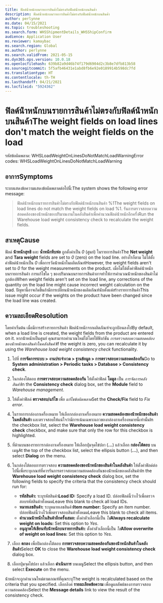 ```yaml
---
title: ฟิลด์น้ําหนักบนรายการสินค้าไม่ตรงกับฟิลด์น้ําหนักบนสินค้า
description: ฟิลด์น้ําหนักบนรายการสินค้าไม่ตรงกับฟิลด์น้ําหนักบนสินค้า
author: perlynne
ms.date: 04/15/2021
ms.topic: troubleshooting
ms.search.form: WHSShipmentDetails_WHSShipConfirm
audience: Application User
ms.reviewer: kamaybac
ms.search.region: Global
ms.author: perlynne
ms.search.validFrom: 2021-05-15
ms.dyn365.ops.version: 10.0.18
ms.openlocfilehash: 639b82a9d46b74f179d6904d2c3b8e7dfb813b58
ms.sourcegitcommit: 5f5afb46431e1abd8fb6e92e0189914b598dc7fd
ms.translationtype: HT
ms.contentlocale: th-TH
ms.lasthandoff: 04/21/2021
ms.locfileid: "5924362"
---
```

# <a name="the-weight-fields-on-load-lines-dont-match-the-weight-fields-on-the-load"></a><span data-ttu-id="48b25-103">ฟิลด์น้ําหนักบนรายการสินค้าไม่ตรงกับฟิลด์น้ําหนักบนสินค้า</span><span class="sxs-lookup"><span data-stu-id="48b25-103">The weight fields on load lines don't match the weight fields on the load</span></span>

<span data-ttu-id="48b25-104">รหัสข้อผิดพลาด: WHSLoadWeightOnLinesDoNotMatchLoadWarning</span><span class="sxs-lookup"><span data-stu-id="48b25-104">Error codes: WHSLoadWeightOnLinesDoNotMatchLoadWarning</span></span>

## <a name="symptoms"></a><span data-ttu-id="48b25-105">อาการ</span><span class="sxs-lookup"><span data-stu-id="48b25-105">Symptoms</span></span>

<span data-ttu-id="48b25-106">ระบบแสดงข้อความแสดงข้อผิดพลาดต่อไปนี้:</span><span class="sxs-lookup"><span data-stu-id="48b25-106">The system shows the following error message:</span></span>

> <span data-ttu-id="48b25-107">ฟิลด์น้ําหนักบนรายการสินค้าไม่ตรงกับฟิลด์น้ําหนักบนสินค้า %1</span><span class="sxs-lookup"><span data-stu-id="48b25-107">The weight fields on load lines do not match the weight fields on load %1.</span></span> <span data-ttu-id="48b25-108">รันการตรวจสอบความสอดคล้องของน้ําหนักของปริมาณงานในคลังสินค้าเพื่อคำนวณฟิลด์น้ําหนักอีกครั้ง</span><span class="sxs-lookup"><span data-stu-id="48b25-108">Run the Warehouse load weight consistency check to recalculate the weight fields.</span></span>

## <a name="cause"></a><span data-ttu-id="48b25-109">สาเหตุ</span><span class="sxs-lookup"><span data-stu-id="48b25-109">Cause</span></span>

<span data-ttu-id="48b25-110">ฟิลด์ **น้ําหนักสุทธิ** และ **น้ำหนักหีบห่อ** ถูกตั้งค่าเป็น *0* (ศูนย์) ในรายการสินค้า</span><span class="sxs-lookup"><span data-stu-id="48b25-110">The **Net weight** and **Tara weight** fields are set to *0* (zero) on the load line.</span></span> <span data-ttu-id="48b25-111">อย่างไรก็ตาม ไม่ได้ตั้งค่าฟิลด์น้ําหนักเป็น *0* เพื่อการวัดน้ําหนักในผลิตภัณฑ์</span><span class="sxs-lookup"><span data-stu-id="48b25-111">However, the weight fields aren't set to *0* for the weight measurements on the product.</span></span> <span data-ttu-id="48b25-112">เมื่อไม่ได้ตั้งค่าฟิลด์น้ําหนักบนรายการสินค้า การแก้ไขใด ๆ ของปริมาณบนรายการสินค้าอาจทําให้การคํานวณน้ําหนักของสินค้าไม่ถูกต้อง</span><span class="sxs-lookup"><span data-stu-id="48b25-112">When weight fields aren't set on the load line, any corrections of the quantity on the load line might cause incorrect weight calculation on the load.</span></span> <span data-ttu-id="48b25-113">ปัญหานี้อาจเกิดขึ้นถ้ามีการเปลี่ยนน้ําหนักของผลิตภัณฑ์นับตั้งแต่สร้างรายการสินค้า</span><span class="sxs-lookup"><span data-stu-id="48b25-113">This issue might occur if the weights on the product have been changed since the load line was created.</span></span>

## <a name="resolution"></a><span data-ttu-id="48b25-114">ความละเอียด</span><span class="sxs-lookup"><span data-stu-id="48b25-114">Resolution</span></span>

<span data-ttu-id="48b25-115">โดยค่าเริ่มต้น เมื่อมีการสร้างรายการสินค้า ฟิลด์น้ําหนักจากผลิตภัณฑ์จะถูกป้อนลงไป</span><span class="sxs-lookup"><span data-stu-id="48b25-115">By default, when a load line is created, the weight fields from the product are entered on it.</span></span> <span data-ttu-id="48b25-116">หากน้ําหนักเป็นศูนย์ คุณสามารถคำนวณใหม่ได้โดยใช้ฟังก์ชัน *การตรวจสอบความสอดคล้องของน้ําหนักของสินค้าในคลังสินค้า*</span><span class="sxs-lookup"><span data-stu-id="48b25-116">If the weight is zero, you can recalculate it by using the *Warehouse load weight consistency check* functionality.</span></span>

1. <span data-ttu-id="48b25-117">ไปที่ **การจัดการระบบ \> งานประจำงวด \> ฐานข้อมูล \> การตรวจสอบความสอดคล้องกัน**</span><span class="sxs-lookup"><span data-stu-id="48b25-117">Go to **System administration \> Periodic tasks \> Database \> Consistency check**.</span></span>
1. <span data-ttu-id="48b25-118">ในกล่องโต้ตอบ **การตรวจสอบความสอดคล้องกัน** ให้ตั้งค่าฟิลด์ **โมดูล** เป็น *การจัดการคลังสินค้า*</span><span class="sxs-lookup"><span data-stu-id="48b25-118">In the **Consistency check** dialog box, set the **Module** field to *Warehouse management*.</span></span>
1. <span data-ttu-id="48b25-119">ให้ตั้งค่าฟิลด์ **ตรวจสอบ/แก้ไข** เพื่อ *แก้ไขข้อผิดพลาด*</span><span class="sxs-lookup"><span data-stu-id="48b25-119">Set the **Check/Fix** field to *Fix error*.</span></span>
1. <span data-ttu-id="48b25-120">ในรายการกล่องกาเครื่องหมาย ให้เลือกกล่องกาเครื่องหมาย **ความสอดคล้องของน้ําหนักของสินค้าในคลังสินค้า** และตรวจสอบให้แน่ใจว่ามีการเน้นเฉพาะแถวของกล่องกาเครื่องหมายนี้เท่านั้น</span><span class="sxs-lookup"><span data-stu-id="48b25-120">In the checkbox list, select the **Warehouse load weight consistency check** checkbox, and make sure that only the row for this checkbox is highlighted.</span></span>
1. <span data-ttu-id="48b25-121">ที่ด้านบนของรายการกล่องกาเครื่องหมาย ให้เลือกปุ่มจุดไข่ปลา (**...**) แล้วเลือก **กล่องโต้ตอบ** บนเมนู</span><span class="sxs-lookup"><span data-stu-id="48b25-121">At the top of the checkbox list, select the ellipsis button (**...**), and then select **Dialog** on the menu.</span></span>
1. <span data-ttu-id="48b25-122">ในกล่องโต้ตอบการตรวจสอบ **ความสอดคล้องของน้ําหนักของสินค้าในคลังสินค้า** ให้ตั้งค่าฟิลด์ต่อไปนี้เพื่อระบุเกณฑ์ที่ควรรันการตรวจสอบความสอดคล้องกันของน้ําหนักของคลังสินค้า</span><span class="sxs-lookup"><span data-stu-id="48b25-122">In the **Warehouse load weight consistency check** dialog box, set the following fields to specify the criteria that the consistency check should run for:</span></span>

    - <span data-ttu-id="48b25-123">**รหัสสินค้า:** ระบุรหัสสินค้า</span><span class="sxs-lookup"><span data-stu-id="48b25-123">**Load ID:** Specify a load ID.</span></span> <span data-ttu-id="48b25-124">ปล่อยฟิลด์นี้ว่างไว้เพื่อตรวจสอบรหัสสินค้าทั้งหมด</span><span class="sxs-lookup"><span data-stu-id="48b25-124">Leave this blank to check all load IDs.</span></span>
    - <span data-ttu-id="48b25-125">**หมายเลขสินค้า:** ระบุหมายเลขสินค้า</span><span class="sxs-lookup"><span data-stu-id="48b25-125">**Item number:** Specify an item number.</span></span> <span data-ttu-id="48b25-126">ปล่อยฟิลด์นี้ว่างไว้เพื่อตรวจสอบสินค้าทั้งหมด</span><span class="sxs-lookup"><span data-stu-id="48b25-126">Leave this blank to check all items.</span></span>
    - <span data-ttu-id="48b25-127">**คำนวณน้ําหนักในสินค้าอีกครั้งเสมอ:** ตั้งค่าตัวเลือกนี้เป็น *ใช่*</span><span class="sxs-lookup"><span data-stu-id="48b25-127">**Always recalculate weight on loads:** Set this option to *Yes*.</span></span>
    - <span data-ttu-id="48b25-128">**อนุญาตให้เขียนทับน้ําหนักบนรายการสินค้า:** ตั้งค่าตัวเลือกนี้เป็น *ใช่*</span><span class="sxs-lookup"><span data-stu-id="48b25-128">**Allow overwrite of weight on load lines:** Set this option to *Yes*.</span></span>

1. <span data-ttu-id="48b25-129">เลือก **ตกลง** เพื่อปิดกล่องโต้ตอบ **การตรวจสอบความสอดคล้องกันของน้ําหนักสินค้าในคลังสินค้า**</span><span class="sxs-lookup"><span data-stu-id="48b25-129">Select **OK** to close the **Warehouse load weight consistency check** dialog box.</span></span>
1. <span data-ttu-id="48b25-130">เลือกปุ่มจุดไข่ปลา แล้วเลือก **ดำเนินการ** บนเมนู</span><span class="sxs-lookup"><span data-stu-id="48b25-130">Select the ellipsis button, and then select **Execute** on the menu.</span></span>

<span data-ttu-id="48b25-131">น้ําหนักจะถูกคำนวณใหม่ตามเกณฑ์ที่คุณระบุ</span><span class="sxs-lookup"><span data-stu-id="48b25-131">The weight is recalculated based on the criteria that you specified.</span></span> <span data-ttu-id="48b25-132">เลือกลิงค์ **รายละเอียดข้อความ** เพื่อดูผลลัพธ์ของการตรวจสอบความสอดคล้อง</span><span class="sxs-lookup"><span data-stu-id="48b25-132">Select the **Message details** link to view the result of the consistency check.</span></span>
